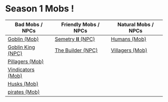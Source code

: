 # Season 1 Mobs !

Bad Mobs / NPCs                   | Friendly Mobs / NPCs          | Natural Mobs / NPCs          |
--------------------------------- | ----------------------------- | ---------------------------- |
[Goblin (Mob)](#goblin)           | [Semetry 𝐈𝐈 (NPC)](#semetry)   | [Humans (Mob)](#humans)      |
[Goblin King (NPC)](#goblinking)  | [The Builder (NPC)](#builder) | [Villagers (Mob)](#villagers)|
[Pillagers (Mob)](#pillagers)     |                               |                              |
[Vindicators (Mob)](#vindicators) |                               |                              |
[Husks (Mob)](#husks)             |                               |                              |
[pirates (Mob)](#pirates)         |                               |                              |

